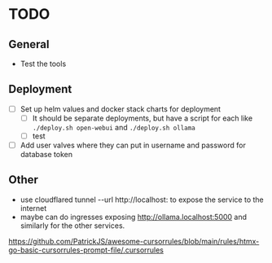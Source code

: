# TODO

## General

- Test the tools

## Deployment

- [ ] Set up helm values and docker stack charts for deployment
  - [ ] It should be separate deployments, but have a script for each like `./deploy.sh open-webui` and `./deploy.sh ollama`
  - [ ] test
- [ ] Add user valves where they can put in username and password for database token

## Other

- use cloudflared tunnel --url http://localhost:<desired-port> to expose the service to the internet
- maybe can do ingresses exposing http://ollama.localhost:5000 and similarly for the other services.

https://github.com/PatrickJS/awesome-cursorrules/blob/main/rules/htmx-go-basic-cursorrules-prompt-file/.cursorrules
